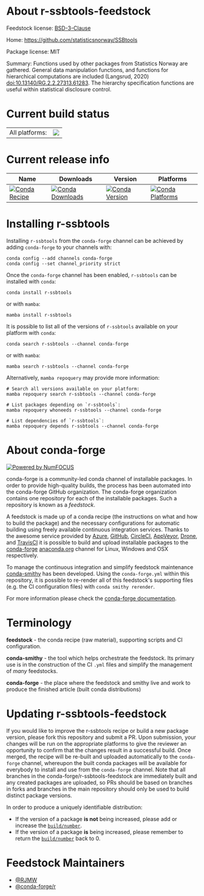 About r-ssbtools-feedstock
==========================

Feedstock license: [BSD-3-Clause](https://github.com/conda-forge/r-ssbtools-feedstock/blob/main/LICENSE.txt)

Home: https://github.com/statisticsnorway/SSBtools

Package license: MIT

Summary: Functions used by other packages from Statistics Norway are gathered. General data manipulation functions, and functions for hierarchical computations are included (Langsrud, 2020) <doi:10.13140/RG.2.2.27313.61283>. The hierarchy specification functions are useful within statistical disclosure control.

Current build status
====================


<table><tr><td>All platforms:</td>
    <td>
      <a href="https://dev.azure.com/conda-forge/feedstock-builds/_build/latest?definitionId=19961&branchName=main">
        <img src="https://dev.azure.com/conda-forge/feedstock-builds/_apis/build/status/r-ssbtools-feedstock?branchName=main">
      </a>
    </td>
  </tr>
</table>

Current release info
====================

| Name | Downloads | Version | Platforms |
| --- | --- | --- | --- |
| [![Conda Recipe](https://img.shields.io/badge/recipe-r--ssbtools-green.svg)](https://anaconda.org/conda-forge/r-ssbtools) | [![Conda Downloads](https://img.shields.io/conda/dn/conda-forge/r-ssbtools.svg)](https://anaconda.org/conda-forge/r-ssbtools) | [![Conda Version](https://img.shields.io/conda/vn/conda-forge/r-ssbtools.svg)](https://anaconda.org/conda-forge/r-ssbtools) | [![Conda Platforms](https://img.shields.io/conda/pn/conda-forge/r-ssbtools.svg)](https://anaconda.org/conda-forge/r-ssbtools) |

Installing r-ssbtools
=====================

Installing `r-ssbtools` from the `conda-forge` channel can be achieved by adding `conda-forge` to your channels with:

```
conda config --add channels conda-forge
conda config --set channel_priority strict
```

Once the `conda-forge` channel has been enabled, `r-ssbtools` can be installed with `conda`:

```
conda install r-ssbtools
```

or with `mamba`:

```
mamba install r-ssbtools
```

It is possible to list all of the versions of `r-ssbtools` available on your platform with `conda`:

```
conda search r-ssbtools --channel conda-forge
```

or with `mamba`:

```
mamba search r-ssbtools --channel conda-forge
```

Alternatively, `mamba repoquery` may provide more information:

```
# Search all versions available on your platform:
mamba repoquery search r-ssbtools --channel conda-forge

# List packages depending on `r-ssbtools`:
mamba repoquery whoneeds r-ssbtools --channel conda-forge

# List dependencies of `r-ssbtools`:
mamba repoquery depends r-ssbtools --channel conda-forge
```


About conda-forge
=================

[![Powered by
NumFOCUS](https://img.shields.io/badge/powered%20by-NumFOCUS-orange.svg?style=flat&colorA=E1523D&colorB=007D8A)](https://numfocus.org)

conda-forge is a community-led conda channel of installable packages.
In order to provide high-quality builds, the process has been automated into the
conda-forge GitHub organization. The conda-forge organization contains one repository
for each of the installable packages. Such a repository is known as a *feedstock*.

A feedstock is made up of a conda recipe (the instructions on what and how to build
the package) and the necessary configurations for automatic building using freely
available continuous integration services. Thanks to the awesome service provided by
[Azure](https://azure.microsoft.com/en-us/services/devops/), [GitHub](https://github.com/),
[CircleCI](https://circleci.com/), [AppVeyor](https://www.appveyor.com/),
[Drone](https://cloud.drone.io/welcome), and [TravisCI](https://travis-ci.com/)
it is possible to build and upload installable packages to the
[conda-forge](https://anaconda.org/conda-forge) [anaconda.org](https://anaconda.org/)
channel for Linux, Windows and OSX respectively.

To manage the continuous integration and simplify feedstock maintenance
[conda-smithy](https://github.com/conda-forge/conda-smithy) has been developed.
Using the ``conda-forge.yml`` within this repository, it is possible to re-render all of
this feedstock's supporting files (e.g. the CI configuration files) with ``conda smithy rerender``.

For more information please check the [conda-forge documentation](https://conda-forge.org/docs/).

Terminology
===========

**feedstock** - the conda recipe (raw material), supporting scripts and CI configuration.

**conda-smithy** - the tool which helps orchestrate the feedstock.
                   Its primary use is in the construction of the CI ``.yml`` files
                   and simplify the management of *many* feedstocks.

**conda-forge** - the place where the feedstock and smithy live and work to
                  produce the finished article (built conda distributions)


Updating r-ssbtools-feedstock
=============================

If you would like to improve the r-ssbtools recipe or build a new
package version, please fork this repository and submit a PR. Upon submission,
your changes will be run on the appropriate platforms to give the reviewer an
opportunity to confirm that the changes result in a successful build. Once
merged, the recipe will be re-built and uploaded automatically to the
`conda-forge` channel, whereupon the built conda packages will be available for
everybody to install and use from the `conda-forge` channel.
Note that all branches in the conda-forge/r-ssbtools-feedstock are
immediately built and any created packages are uploaded, so PRs should be based
on branches in forks and branches in the main repository should only be used to
build distinct package versions.

In order to produce a uniquely identifiable distribution:
 * If the version of a package **is not** being increased, please add or increase
   the [``build/number``](https://docs.conda.io/projects/conda-build/en/latest/resources/define-metadata.html#build-number-and-string).
 * If the version of a package **is** being increased, please remember to return
   the [``build/number``](https://docs.conda.io/projects/conda-build/en/latest/resources/define-metadata.html#build-number-and-string)
   back to 0.

Feedstock Maintainers
=====================

* [@RJMW](https://github.com/RJMW/)
* [@conda-forge/r](https://github.com/orgs/conda-forge/teams/r/)


